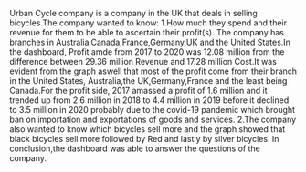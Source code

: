 Urban Cycle company is a company in the UK that deals in selling bicycles.The company wanted to know:
1.How much they spend and their revenue for them to be able to ascertain their profit(s).
The company has branches in Australia,Canada,France,Germany,UK and the United States.In the dashboard,
Profit amde from 2017 to 2020 was 12.08 million from the difference between 29.36 million Revenue and 
17.28 million Cost.It was evident from the graph aswell that most of the profit come from their branch
in the United States, Australia,the UK,Germany,France and the least being Canada.For the profit side,
2017 amassed a profit of 1.6 million and it trended up from 2.6 million in 2018 to 4.4 million in 2019
before it declined to 3.5 million in 2020 probably due to the covid-19 pandemic which brought ban on 
importation and exportations of goods and services.
2.The company also wanted to know which bicycles sell more and the graph showed that black bicycles 
sell more followed by Red and lastly by silver bicycles.
In conclusion,the dashboard was able to answer the questions of the company.
